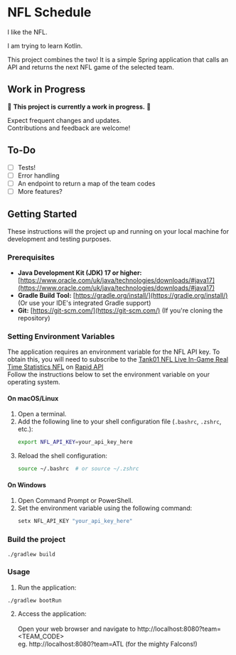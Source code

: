 # NFL Schedule

I like the NFL.

I am trying to learn Kotlin.

This project combines the two! It is a simple Spring application that calls an API and returns the next NFL game of the selected team. 

## Work in Progress
🚧 **This project is currently a work in progress.** 🚧  

Expect frequent changes and updates.  
Contributions and feedback are welcome!

## To-Do

- [ ] Tests!
- [ ] Error handling
- [ ] An endpoint to return a map of the team codes
- [ ] More features?

## Getting Started

These instructions will the project up and running on your local machine for development and testing purposes.

### Prerequisites

* **Java Development Kit (JDK) 17 or higher:** [https://www.oracle.com/uk/java/technologies/downloads/#java17](https://www.oracle.com/uk/java/technologies/downloads/#java17)
* **Gradle Build Tool:** [https://gradle.org/install/](https://gradle.org/install/) (Or use your IDE's integrated Gradle support)
* **Git:** [https://git-scm.com/](https://git-scm.com/) (If you're cloning the repository)

### Setting Environment Variables

The application requires an environment variable for the NFL API key. To obtain this, you will need to subscribe to 
the [Tank01 NFL Live In-Game Real Time Statistics NFL](https://rapidapi.com/tank01/api/tank01-nfl-live-in-game-real-time-statistics-nfl)
on [Rapid API](https://rapidapi.com/)  
Follow the instructions below to set the environment variable on your operating system.

#### On macOS/Linux

1. Open a terminal.
2. Add the following line to your shell configuration file (`.bashrc`, `.zshrc`, etc.):
    ```sh
    export NFL_API_KEY=your_api_key_here
    ```
3. Reload the shell configuration:
    ```sh
    source ~/.bashrc  # or source ~/.zshrc
    ```

#### On Windows

1. Open Command Prompt or PowerShell.
2. Set the environment variable using the following command:
    ```sh
    setx NFL_API_KEY "your_api_key_here"
    ```

### Build the project
```
./gradlew build
```  
### Usage
1. Run the application:
```
./gradlew bootRun
```
2. Access the application: <br/><br/> 
   Open your web browser and navigate to http://localhost:8080?team=<TEAM_CODE>  
   eg. http://localhost:8080?team=ATL (for the mighty Falcons!)  

